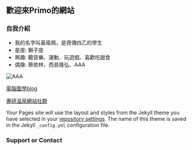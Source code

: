 ## 歡迎來Primo的網站

### 自我介紹
- 我的名字叫黃瑜珮，是資傳四乙的學生
- 星座: 獅子座
- 興趣: 聽音樂、運動、玩遊戲、喜歡吃甜食
- 偶像: 蔡依林、西島隆弘、AAA



![AAA](https://img.imageimg.net/artist/aaa/img/profile.jpg)


[電腦圖學blog](https://2019graphics.blogspot.com/2019/06/week17_29.html)

[專研溫泉網站社群](https://www.instagram.com/travel_hotspring/)


Your Pages site will use the layout and styles from the Jekyll theme you have selected in your [repository settings](https://github.com/Primo093021/Primo093021.github.io/settings). The name of this theme is saved in the Jekyll `_config.yml` configuration file.

### Support or Contact
